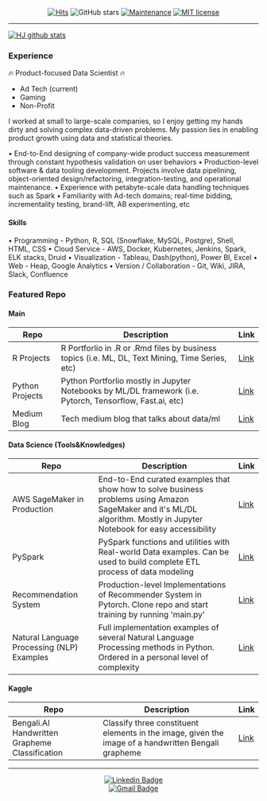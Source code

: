 <div align=center>

[![Hits](https://hits.seeyoufarm.com/api/count/incr/badge.svg?url=https%3A%2F%2Fgithub.com%2Fzzsza)](https://hits.seeyoufarm.com)
![GitHub stars](https://img.shields.io/github/stars/hyunjoonbok/Python-Projects?style=social)
[![Maintenance](https://img.shields.io/badge/Maintained%3F-yes-green.svg)](https://GitHub.com/Naereen/StrapDown.js/graphs/commit-activity)
[![MIT license](https://img.shields.io/badge/License-MIT-blue.svg)](https://lbesson.mit-license.org/)

</div>

<hr>

[![HJ github stats](https://github-readme-stats.vercel.app/api?username=hyunjoonbok&theme=onedark&show_icons=true)](https://github.com/anuraghazra/github-readme-stats)

### Experience 

🔥 Product-focused Data Scientist 🔥

- Ad Tech (current)
- Gaming
- Non-Profit

I worked at small to large-scale companies, so I enjoy getting my hands dirty and solving complex data-driven problems. My passion lies in enabling product growth using data and statistical theories.

• End-to-End designing of company-wide product success measurement through constant hypothesis validation on user behaviors
• Production-level software & data tooling development. Projects involve data pipelining, object-oriented design/refactoring, integration-testing, and operational maintenance.
• Experience with petabyte-scale data handling techniques such as Spark
• Familiarity with Ad-tech domains; real-time bidding, incrementality testing, brand-lift, AB experimenting, etc

#### Skills

• Programming - Python, R, SQL (Snowflake, MySQL, Postgre), Shell, HTML, CSS
• Cloud Service - AWS, Docker, Kubernetes, Jenkins, Spark, ELK stacks, Druid
• Visualization - Tableau, Dash(python), Power BI, Excel
• Web - Heap, Google Analytics
• Version / Collaboration - Git, Wiki, JIRA, Slack, Confluence



### Featured Repo

#### Main

| Repo | Description | Link |
| --- | --- | --- |
| R Projects | R Portforlio in .R or .Rmd files by business topics (i.e. ML, DL, Text Mining, Time Series, etc) | [Link](https://github.com/hyunjoonbok/R-projects) |
| Python Projects | Python Portforlio mostly in Jupyter Notebooks by ML/DL framework (i.e. Pytorch, Tensorflow, Fast.ai, etc) | [Link](https://github.com/hyunjoonbok/Python-Projects) |
| Medium Blog | Tech medium blog that talks about data/ml | [Link](https://medium.com/@bokhyunjoon) |


#### Data Science (Tools&Knowledges)

| Repo | Description | Link |
| --- | --- | --- |
| AWS SageMaker in Production | End-to-End curated examples that show how to solve business problems using Amazon SageMaker and it's ML/DL algorithm. Mostly in Jupyter Notebook for easy accessibility | [Link](https://github.com/hyunjoonbok/amazon-sagemaker) |
| PySpark | PySpark functions and utilities with Real-world Data examples. Can be used to build complete ETL process of data modeling | [Link](https://github.com/hyunjoonbok/PySpark) |
| Recommendation System | Production-level Implementations of Recommender System in Pytorch. Clone repo and start training by running 'main.py' | [Link](https://github.com/hyunjoonbok/Recommendation_System-PyTorch) |
| Natural Language Processing (NLP) Examples | Full implementation examples of several Natural Language Processing methods in Python. Ordered in a personal level of complexity | [Link](https://github.com/hyunjoonbok/natural-language-processing) |


#### Kaggle

| Repo | Description | Link |
| --- | --- | --- |
| Bengali.AI Handwritten Grapheme Classification | Classify three constituent elements in the image, given the image of a handwritten Bengali grapheme | [Link](https://github.com/hyunjoonbok/bengaliai-cv19) |


<hr>

<div align=center>
			
[![Linkedin Badge](https://img.shields.io/badge/-LinkedIn-blue?style=flat-square&logo=Linkedin&logoColor=white&link=https://www.linkedin.com/in/hyunjoonbok/)](https://www.linkedin.com/in/hyunjoonbok/)			
[![Gmail Badge](https://img.shields.io/badge/Gmail-d14836?style=flat-square&logo=Gmail&logoColor=white&link=mailto:bokhyunjoon@gmail.com)](mailto:bokhyunjoon@gmail.com)

</div>
